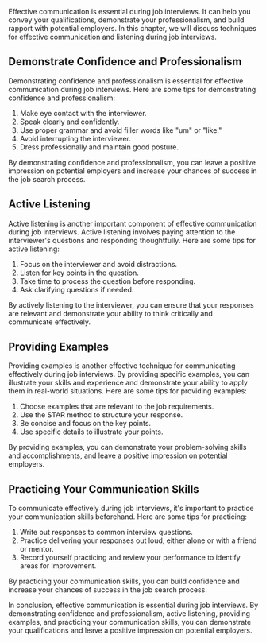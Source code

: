 
Effective communication is essential during job interviews. It can help you convey your qualifications, demonstrate your professionalism, and build rapport with potential employers. In this chapter, we will discuss techniques for effective communication and listening during job interviews.

Demonstrate Confidence and Professionalism
------------------------------------------

Demonstrating confidence and professionalism is essential for effective communication during job interviews. Here are some tips for demonstrating confidence and professionalism:

1. Make eye contact with the interviewer.
2. Speak clearly and confidently.
3. Use proper grammar and avoid filler words like "um" or "like."
4. Avoid interrupting the interviewer.
5. Dress professionally and maintain good posture.

By demonstrating confidence and professionalism, you can leave a positive impression on potential employers and increase your chances of success in the job search process.

Active Listening
----------------

Active listening is another important component of effective communication during job interviews. Active listening involves paying attention to the interviewer's questions and responding thoughtfully. Here are some tips for active listening:

1. Focus on the interviewer and avoid distractions.
2. Listen for key points in the question.
3. Take time to process the question before responding.
4. Ask clarifying questions if needed.

By actively listening to the interviewer, you can ensure that your responses are relevant and demonstrate your ability to think critically and communicate effectively.

Providing Examples
------------------

Providing examples is another effective technique for communicating effectively during job interviews. By providing specific examples, you can illustrate your skills and experience and demonstrate your ability to apply them in real-world situations. Here are some tips for providing examples:

1. Choose examples that are relevant to the job requirements.
2. Use the STAR method to structure your response.
3. Be concise and focus on the key points.
4. Use specific details to illustrate your points.

By providing examples, you can demonstrate your problem-solving skills and accomplishments, and leave a positive impression on potential employers.

Practicing Your Communication Skills
------------------------------------

To communicate effectively during job interviews, it's important to practice your communication skills beforehand. Here are some tips for practicing:

1. Write out responses to common interview questions.
2. Practice delivering your responses out loud, either alone or with a friend or mentor.
3. Record yourself practicing and review your performance to identify areas for improvement.

By practicing your communication skills, you can build confidence and increase your chances of success in the job search process.

In conclusion, effective communication is essential during job interviews. By demonstrating confidence and professionalism, active listening, providing examples, and practicing your communication skills, you can demonstrate your qualifications and leave a positive impression on potential employers.
